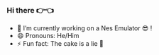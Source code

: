 ### Hi there 👉👈
- 🔭 I’m currently working on a Nes Emulator 😎 !
- 😄 Pronouns: He/Him
- ⚡ Fun fact: The cake is a lie 🎂
<!--
**VHSCODE/VHSCODE** is a ✨ _special_ ✨ repository because its `README.md` (this file) appears on your GitHub profile.

-->
